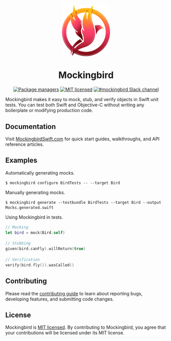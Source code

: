 <p align="center">
  <img src="/Sources/Mockingbird.docc/Resources/logo@3x.png" alt="Mockingbird - Swift Mocking Framework" width="150">
  <h1 align="center">Mockingbird</h1>
</p>

<p align="center">
  <a href="#quick-start"><img src="https://img.shields.io/badge/package-CocoaPods%20%7C%20Carthage%20%7C%20SwiftPM-4BC51D.svg" alt="Package managers"></a>
  <a href="/birdrides/mockingbird/blob/add-readme-logo/LICENSE"><img src="https://img.shields.io/badge/license-MIT-blue.svg" alt="MIT licensed"></a>
  <a href="https://join.slack.com/t/birdopensource/shared_invite/zt-wogxij50-3ZM7F8ZxFXvPkE0j8xTtmw" rel="nofollow"><img src="https://img.shields.io/badge/slack-%23mockingbird-A417A6.svg" alt="#mockingbird Slack channel"></a>
</p>

Mockingbird makes it easy to mock, stub, and verify objects in Swift unit tests. You can test both Swift and Objective-C without writing any boilerplate or modifying production code.

## Documentation

Visit [MockingbirdSwift.com](https://mockingbirdswift.com) for quick start guides, walkthroughs, and API reference articles.

## Examples

Automatically generating mocks.

```console
$ mockingbird configure BirdTests -- --target Bird
```

Manually generating mocks.

```console
$ mockingbird generate --testbundle BirdTests --target Bird --output Mocks.generated.swift
```

Using Mockingbird in tests.

```swift
// Mocking
let bird = mock(Bird.self)

// Stubbing
given(bird.canFly).willReturn(true)

// Verification
verify(bird.fly()).wasCalled()
```

## Contributing

Please read the [contributing guide](/.github/CONTRIBUTING.md) to learn about reporting bugs, developing features, and submitting code changes.

## License

Mockingbird is [MIT licensed](/LICENSE.md). By contributing to Mockingbird, you agree that your contributions will be licensed under its MIT license.
